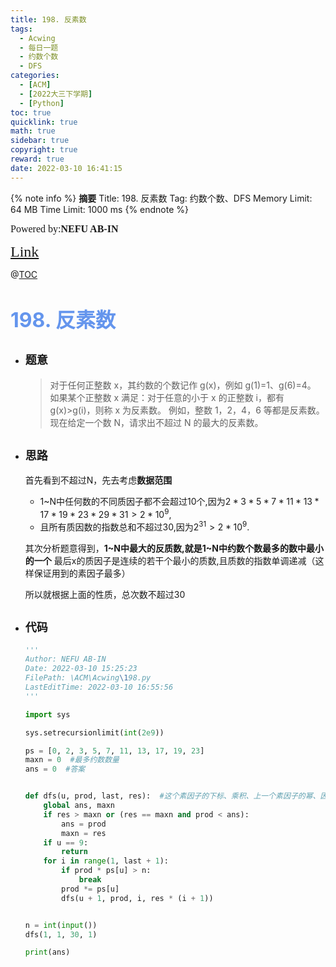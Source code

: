 ```yaml
---
title: 198. 反素数
tags:
  - Acwing
  - 每日一题
  - 约数个数
  - DFS
categories:
  - [ACM]
  - [2022大三下学期]
  - [Python]
toc: true
quicklink: true
math: true
sidebar: true
copyright: true
reward: true
date: 2022-03-10 16:41:15
---
```



{% note info %}
**摘要**
Title: 198. 反素数
Tag: 约数个数、DFS
Memory Limit: 64 MB
Time Limit: 1000 ms
{% endnote %}
<!-- more -->

<font size=3 face=楷体>Powered by:**NEFU AB-IN**</font>

<font color=#FFA500 size=5 face=楷体>[Link](https://www.acwing.com/problem/content/description/200/)</font>

@[TOC](文章目录)

# <font color=#6495ED size=6>198. 反素数</font>

* ## <font size=4 face=粗体>题意</font>

  >对于任何正整数 x，其约数的个数记作 g(x)，例如 g(1)=1、g(6)=4。
  >如果某个正整数 x 满足：对于任意的小于 x 的正整数 i，都有 g(x)>g(i)，则称 x 为反素数。
  >例如，整数 1，2，4，6 等都是反素数。
  >现在给定一个数 N，请求出不超过 N 的最大的反素数。

* ## <font size=4 face=粗体>思路</font>

  首先看到不超过N，先去考虑**数据范围**
    * 1\~N中任何数的不同质因子都不会超过10个,因为$2*3*5*7*11*13*17*19*23*29*31>2*10^9$,
    * 且所有质因数的指数总和不超过30,因为$2^31>2*10^9$.

  其次分析题意得到，**1~N中最大的反质数,就是1~N中约数个数最多的数中最小的一个**
  最后x的质因子是连续的若干个最小的质数,且质数的指数单调递减（这样保证用到的素因子最多）

  所以就根据上面的性质，总次数不超过30
* ## <font size=4 face=粗体>代码</font>

  ```python
  '''
  Author: NEFU AB-IN
  Date: 2022-03-10 15:25:23
  FilePath: \ACM\Acwing\198.py
  LastEditTime: 2022-03-10 16:55:56
  '''

  import sys

  sys.setrecursionlimit(int(2e9))

  ps = [0, 2, 3, 5, 7, 11, 13, 17, 19, 23]
  maxn = 0  #最多约数数量
  ans = 0  #答案


  def dfs(u, prod, last, res):  #这个素因子的下标、乘积、上一个素因子的幂、因子个数
      global ans, maxn
      if res > maxn or (res == maxn and prod < ans):
          ans = prod
          maxn = res
      if u == 9:
          return
      for i in range(1, last + 1):
          if prod * ps[u] > n:
              break
          prod *= ps[u]
          dfs(u + 1, prod, i, res * (i + 1))


  n = int(input())
  dfs(1, 1, 30, 1)

  print(ans)
  ```